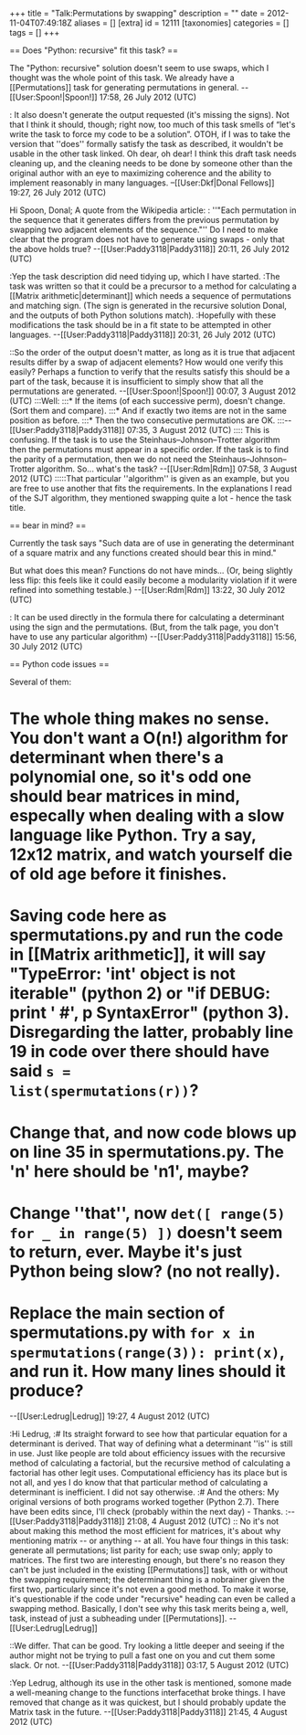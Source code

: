 +++
title = "Talk:Permutations by swapping"
description = ""
date = 2012-11-04T07:49:18Z
aliases = []
[extra]
id = 12111
[taxonomies]
categories = []
tags = []
+++

== Does "Python: recursive" fit this task? ==

The "Python: recursive" solution doesn't seem to use swaps, which I thought was the whole point of this task. We already have a [[Permutations]] task for generating permutations in general. --[[User:Spoon!|Spoon!]] 17:58, 26 July 2012 (UTC)

: It also doesn't generate the output requested (it's missing the signs). Not that I think it should, though; right now, too much of this task smells of “let's write the task to force my code to be a solution”. OTOH, if I was to take the version that ''does'' formally satisfy the task as described, it wouldn't be usable in the other task linked. Oh dear, oh dear! I think this draft task needs cleaning up, and the cleaning needs to be done by someone other than the original author with an eye to maximizing coherence and the ability to implement reasonably in many languages. –[[User:Dkf|Donal Fellows]] 19:27, 26 July 2012 (UTC)


Hi Spoon, Donal; A quote from the Wikipedia article:
: ''"Each permutation in the sequence that it generates differs from the previous permutation by swapping two adjacent elements of the sequence."''
Do I need to make clear that the program does not have to generate using swaps - only that the above holds true? --[[User:Paddy3118|Paddy3118]] 20:11, 26 July 2012 (UTC)

:Yep the task description did need tidying up, which I have started.
:The task was written so that it could be a precursor to a method for calculating a [[Matrix arithmetic|determinant]] which needs a sequence of permutations and matching sign. (The sign is generated in the recursive solution Donal, and the outputs of both Python solutions match).
:Hopefully with these modifications the task should be in a fit state to be attempted in other languages. --[[User:Paddy3118|Paddy3118]] 20:31, 26 July 2012 (UTC)

::So the order of the output doesn't matter, as long as it is true that adjacent results differ by a swap of adjacent elements? How would one verify this easily? Perhaps a function to verify that the results satisfy this should be a part of the task, because it is insufficient to simply show that all the permutations are generated. --[[User:Spoon!|Spoon!]] 00:07, 3 August 2012 (UTC)
:::Well:
:::* If the items (of each successive perm), doesn't change. (Sort them and compare).
:::* And if exactly two items are not in the same position as before.
:::* Then the two consecutive permutations are OK.
:::--[[User:Paddy3118|Paddy3118]] 07:35, 3 August 2012 (UTC)
:::: This is confusing.  If the task is to use the Steinhaus–Johnson–Trotter algorithm then the permutations must appear in a specific order.  If the task is to find the parity of a permutation, then we do not need the Steinhaus–Johnson–Trotter algorithm.  So... what's the task?  --[[User:Rdm|Rdm]] 07:58, 3 August 2012 (UTC)
:::::That particular ''algorithm'' is given as an example, but you are free to use another that fits the requirements. In the explanations I read of the SJT algorithm, they mentioned swapping quite a lot - hence the task title.

== bear in mind? ==

Currently the task says "Such data are of use in generating the determinant of a square matrix and any functions created should bear this in mind."

But what does this mean?  Functions do not have minds...  (Or, being slightly less flip: this feels like it could easily become a modularity violation if it were refined into something testable.)  --[[User:Rdm|Rdm]] 13:22, 30 July 2012 (UTC)

: It can be used directly in the formula there for calculating a determinant using the sign and the permutations. (But, from the talk page, you don't have to use any particular algorithm) --[[User:Paddy3118|Paddy3118]] 15:56, 30 July 2012 (UTC)

== Python code issues ==

Several of them:
# The whole thing makes no sense. You don't want a O(n!) algorithm for determinant when there's a polynomial one, so it's odd one should bear matrices in mind, especally when dealing with a slow language like Python.  Try a say, 12x12 matrix, and watch yourself die of old age before it finishes.
# Saving code here as spermutations.py and run the code in [[Matrix arithmetic]], it will say "TypeError: 'int' object is not iterable" (python 2) or "if DEBUG: print ' #', p SyntaxError" (python 3).  Disregarding the latter, probably line 19 in code over there should have said <code>s = list(spermutations(r))</code>?
# Change that, and now code blows up on line 35 in spermutations.py.  The 'n' here should be 'n1', maybe?
# Change ''that'', now <code>det([ range(5) for _ in range(5) ])</code> doesn't seem to return, ever. Maybe it's just Python being slow? (no not really).
# Replace the main section of spermutations.py with <code>for x in spermutations(range(3)): print(x)</code>, and run it. How many lines should it produce?
--[[User:Ledrug|Ledrug]] 19:27, 4 August 2012 (UTC)

:Hi Ledrug,
:# Its straight forward to see how that particular equation for a determinant is derived. That way of defining what a determinant ''is'' is still in use. Just like people are told about efficiency issues with the recursive method of calculating a factorial, but the recursive method of calculating a factorial has other legit uses. Computational efficiency has its place but is not all, and yes I do know that that particular method of calculating a determinant is inefficient. I did not say otherwise. 
:# And the others: My original versions of both programs worked together (Python 2.7). There have been edits since, I'll check (probably within the next day) - Thanks.
:--[[User:Paddy3118|Paddy3118]] 21:08, 4 August 2012 (UTC)
:: No it's not about making this method the most efficient for matrices, it's about why mentioning matrix -- or anything -- at all.  You have four things in this task: generate all permutations; list parity for each; use swap only; apply to matrices.  The first two are interesting enough, but there's no reason they can't be just included in the existing [[Permutations]] task, with or without the swapping requirement; the determinant thing is a nobrainer given the first two, particularly since it's not even a good method.  To make it worse, it's questionable if the code under "recursive" heading can even be called a swapping method.  Basically, I don't see why this task merits being a, well, task, instead of just a subheading under [[Permutations]]. --[[User:Ledrug|Ledrug]]

::We differ. That can be good. Try looking a little deeper and seeing if the author might not be trying to pull a fast one on you and cut them some slack. Or not. --[[User:Paddy3118|Paddy3118]] 03:17, 5 August 2012 (UTC)

:Yep Ledrug, although its use in the other task is mentioned, somone made a well-meaning change to the functions interfacethat broke things. I have removed that change as it was quickest, but I should probably update the Matrix task in the future. --[[User:Paddy3118|Paddy3118]] 21:45, 4 August 2012 (UTC)

